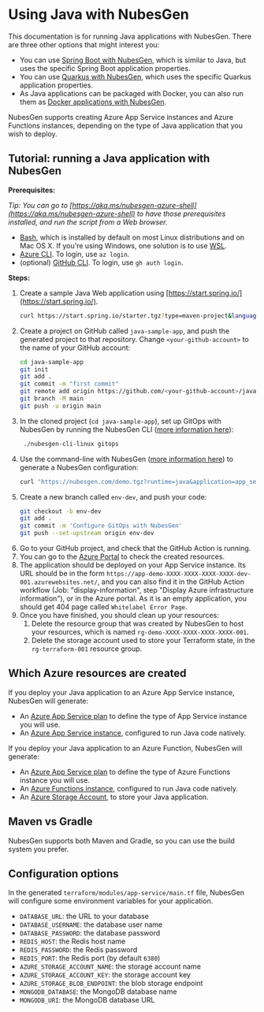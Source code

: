 # Using Java with NubesGen

This documentation is for running Java applications with NubesGen. There are three other options that might interest you:

- You can use [Spring Boot with NubesGen](spring-boot/), which is similar to Java, but uses the specific Spring Boot application properties.
- You can use [Quarkus with NubesGen](quarkus/), which uses the specific Quarkus application properties.
- As Java applications can be packaged with Docker, you can also run them as [Docker applications with NubesGen](docker/).

NubesGen supports creating Azure App Service instances and Azure Functions instances, depending on the type of Java application that you wish to deploy.

## Tutorial: running a Java application with NubesGen

__Prerequisites:__

_Tip: You can go to [https://aka.ms/nubesgen-azure-shell](https://aka.ms/nubesgen-azure-shell) to have those prerequisites installed, and run the script from a Web browser._
- [Bash](https://fr.wikipedia.org/wiki/Bourne-Again_shell), which is installed by default on most Linux distributions and on Mac OS X. If you're using Windows, one solution is to use [WSL](https://aka.ms/nubesgen-install-wsl).
- [Azure CLI](https://aka.ms/nubesgen-install-az-cli). To login, use `az login`.
- (optional) [GitHub CLI](https://cli.github.com/). To login, use `gh auth login`.

__Steps:__
1. Create a sample Java Web application using [https://start.spring.io/](https://start.spring.io/).
   ```bash
   curl https://start.spring.io/starter.tgz?type=maven-project&language=java&bootVersion=2.6.5.RELEASE&baseDir=java-sample-app&groupId=com.example&artifactId=java-sample-app&name=java-sample-app&description=Demo%20project%20for%20Spring%20Boot&packageName=com.example.java-sample-app&packaging=jar&javaVersion=11&dependencies=web | tar -xzvf -
   ```
2. Create a project on GitHub called `java-sample-app`, and push the generated project to that repository. Change `<your-github-account>` to the name of your GitHub account:
   ```bash
   cd java-sample-app
   git init
   git add .
   git commit -m "first commit"
   git remote add origin https://github.com/<your-github-account>/java-sample-app.git
   git branch -M main
   git push -u origin main
   ```
3. In the cloned project (`cd java-sample-app`), set up GitOps with NubesGen by running the NubesGen CLI ([more information here](/gitops/gitops-quick-start/)):
   ```bash
    ./nubesgen-cli-linux gitops
    ```
4. Use the command-line with NubesGen ([more information here](/reference/rest-api/)) to generate a NubesGen configuration:
   ```bash
   curl "https://nubesgen.com/demo.tgz?runtime=java&application=app_service.standard&gitops=true" | tar -xzvf -
   ```
5. Create a new branch called `env-dev`, and push your code:
   ```bash
   git checkout -b env-dev
   git add .
   git commit -m 'Configure GitOps with NubesGen'
   git push --set-upstream origin env-dev
   ```
6. Go to your GitHub project, and check that the GitHub Action is running.
7. You can go to the [Azure Portal](https://aka.ms/nubesgen-portal) to check the created resources.
8. The application should be deployed on your App Service instance. Its URL should be in the form `https://app-demo-XXXX-XXXX-XXXX-XXXX-dev-001.azurewebsites.net/`, and you can also find it in the GitHub Action workflow (Job: "display-information", step "Display Azure infrastructure information"), or in the Azure portal.
As it is an empty application, you should get 404 page called `Whitelabel Error Page`.
9. Once you have finished, you should clean up your resources:
   1. Delete the resource group that was created by NubesGen to host your resources, which is named `rg-demo-XXXX-XXXX-XXXX-XXXX-001`.
   2. Delete the storage account used to store your Terraform state, in the `rg-terraform-001` resource group.

## Which Azure resources are created

If you deploy your Java application to an Azure App Service instance, NubesGen will generate:

- An [Azure App Service plan](https://aka.ms/nubesgen-app-service-plans) to define the type of App Service instance you will use.
- An [Azure App Service instance](https://aka.ms/nubesgen-app-service), configured to run Java code natively.

If you deploy your Java application to an Azure Function, NubesGen will generate:

- An [Azure App Service plan](https://aka.ms/nubesgen-app-service-plans) to define the type of Azure Functions instance you will use.
- An [Azure Functions instance](https://aka.ms/nubesgen-functions), configured to run Java code natively.
- An [Azure Storage Account](https://aka.ms/nubesgen-storage), to store your Java application.

## Maven vs Gradle

NubesGen supports both Maven and Gradle, so you can use the build system you prefer.

## Configuration options

In the generated `terraform/modules/app-service/main.tf` file, NubesGen will configure some environment variables
for your application.

- `DATABASE_URL`: the URL to your database
- `DATABASE_USERNAME`: the database user name
- `DATABASE_PASSWORD`: the database password
- `REDIS_HOST`: the Redis host name
- `REDIS_PASSWORD`: the Redis password
- `REDIS_PORT`: the Redis port (by default `6380`)
- `AZURE_STORAGE_ACCOUNT_NAME`: the storage account name
- `AZURE_STORAGE_ACCOUNT_KEY`: the storage account key
- `AZURE_STORAGE_BLOB_ENDPOINT`: the blob storage endpoint
- `MONGODB_DATABASE`: the MongoDB database name
- `MONGODB_URI`: the MongoDB database URL
